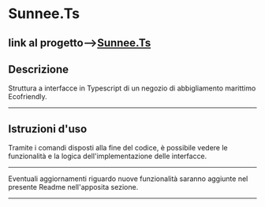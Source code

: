# **Sunnee.Ts** 

## link al progetto-->[Sunnee.Ts](https://codepen.io/Deakon89/pen/KKOjJJG)

## **Descrizione**  

Struttura a interfacce in Typescript di un negozio di abbigliamento marittimo Ecofriendly. 

---

## **Istruzioni d'uso** 

Tramite i comandi disposti alla fine del codice, è possibile vedere le funzionalità e la logica dell'implementazione delle interfacce.  

--- 

Eventuali aggiornamenti riguardo nuove funzionalità saranno aggiunte nel presente Readme nell'apposita sezione. 

--- 


